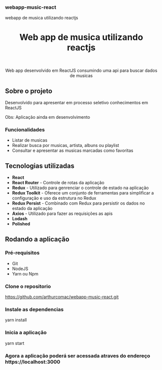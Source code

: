 ### webapp-music-react
webapp de musica utilizando reactjs 
<h1 align="center"> Web app de musica utilizando reactjs </h1>
<br>
<p align="center"> Web app desenvolvido em ReactJS consumindo uma api para buscar dados de musicas  </p> 


## Sobre o projeto

Desenvolvido para apresentar em processo seletivo conhecimentos em ReactJS

Obs: Aplicação ainda em desenvolvimento

### Funcionalidades

- Listar de musicas
- Realizar busca por musicas, artista, albuns ou playlist
- Consultar e apresentar as musicas marcadas como favoritas

## Tecnologias utilizadas

- **React**
- **React Router** - Controle de rotas da aplicação
- **Redux** - Utilizado para genrenciar o controle de estado na aplicação
- **Redux Toolkit** - Oferece um conjunto de ferramentas para simplificar a configuração e uso da estrutura no Redux
- **Redux Persist** - Combinado com Redux para persistir os dados no estado da aplicação
- **Axios** - Utilizado para fazer as requisições as apis
- **Lodash**
- **Polished**

## Rodando a aplicação

### Pré-requisitos

- Git
- NodeJS
- Yarn ou Npm

### Clone o repositorio
https://github.com/arthurcomac/webapp-music-react.git

### Instale as dependencias
yarn install

### Inicia a aplicação
yarn start

### Agora a aplicação poderá ser acessada atraves do endereço https://localhost:3000